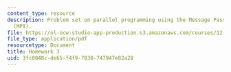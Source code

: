 ```yaml
---
content_type: resource
description: Problem set on parallel programming using the Message Passing Interface
  (MPI).
file: https://ol-ocw-studio-app-production.s3.amazonaws.com/courses/12-950-parallel-programming-for-multicore-machines-using-openmp-and-mpi-january-iap-2010/3fc0048cde65f4f97830747947e82a28_MIT12_950IAP10_hw3.pdf
file_type: application/pdf
resourcetype: Document
title: Homework 3
uid: 3fc0048c-de65-f4f9-7830-747947e82a28
---
```

